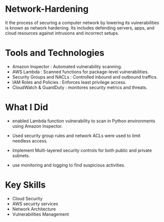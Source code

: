 # Network-Hardening
It the process of securing a computer network by lowering its vuinerabilities is known as network hardening.
Its includes defending servers, apps, and cloud resources against intrusions and incorrect setups.
# Tools and Technologies
- Amazon Inspector : Automated vulnerability scanning.
- AWS Lambda : Scanned functions for package-level vulnerabilities.
- Security Groups and NACLs : Controlled inbound and outbound traffics.
- IAM Roles and Policies : Enforces least privilege access.
- CloudWatch & GuardDuty : monitores security metrics and threats.

# What I Did

- enabled Lambda function vulnerability to scan in Python environments using Amazon Inspector.

- Used security group rules and network ACLs were used to limit needless access.

- Implement Multi-layered security controls for both public and private subnets.

- use monitoring and logging to find suspicious activities.

# Key Skills
 - Cloud Security
 - AWS secuirty services
 - Network Architecture
 - Vulnerabilities Management




